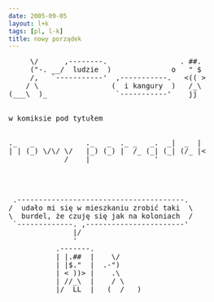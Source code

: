 ```yaml
---
date: 2005-09-05
layout: l+k
tags: [pl, l-k]
title: nowy porządek
---
```


<pre class='l-k'>
     \/      ,--------.                 . ##. 
     ("-. __/  ludzie  )              o   " $ 
     /,   `-----------'  ,-----------.   <(( >
    / \                 (  i kangury  )   /_\ 
(___\  )_                `-----------'    jj  


w komiksie pod tytułem


._   _            ._   _  ._ _   _.  _|  _  | 
| | (_) \/\/ \/   |_) (_) |  /_ (_| (_| (/_ |<
             /    |               '           




 .---------------------------------------. 
/  udało mi się w mieszkaniu zrobić taki  \
\  burdel, że czuję się jak na koloniach  /
 `-------------. ,-----------------------' 
               |/                          
               '                           
           .-------.                       
           | |.##  |    \/                 
           | |$."  |  .-")                 
           | < ))> |    .\                 
           | //_\  |    / \                
           |/  LL  |  _(  /___)            
</pre>
